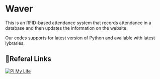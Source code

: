 # Waver
This is an RFID-based attendance system that records attendance in a database and then updates the information on the website.


Our codes supports for  latest version of Python and available with latest lybraries.
## 🔗Referal Links

[![Pi My Life](https://img.shields.io/badge/pi_mylife?style=for-the-badge&logoColor=white)](https://pimylifeup.com/raspberry-pi-rfid-attendance-system/)
